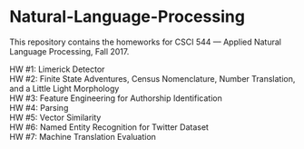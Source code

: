 # Natural-Language-Processing

This repository contains the homeworks for CSCI 544 — Applied Natural Language Processing, Fall 2017.

HW #1: Limerick Detector </br>
HW #2: Finite State Adventures, Census Nomenclature, Number Translation, and a Little Light Morphology </br>
HW #3: Feature Engineering for Authorship Identification </br>
HW #4: Parsing </br>
HW #5: Vector Similarity </br>
HW #6: Named Entity Recognition for Twitter Dataset </br>
HW #7: Machine Translation Evaluation </br>
 
